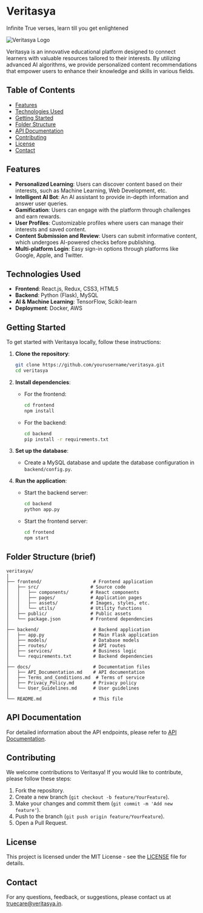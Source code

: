 # Veritasya
Infinite True verses, learn till you get enlightened

![Veritasya Logo](https://example.com/logo.png)

Veritasya is an innovative educational platform designed to connect learners with valuable resources tailored to their interests. By utilizing advanced AI algorithms, we provide personalized content recommendations that empower users to enhance their knowledge and skills in various fields.

## Table of Contents

- [Features](#features)
- [Technologies Used](#technologies-used)
- [Getting Started](#getting-started)
- [Folder Structure](#folder-structure)
- [API Documentation](#api-documentation)
- [Contributing](#contributing)
- [License](#license)
- [Contact](#contact)

## Features

- **Personalized Learning**: Users can discover content based on their interests, such as Machine Learning, Web Development, etc.
- **Intelligent AI Bot**: An AI assistant to provide in-depth information and answer user queries.
- **Gamification**: Users can engage with the platform through challenges and earn rewards.
- **User Profiles**: Customizable profiles where users can manage their interests and saved content.
- **Content Submission and Review**: Users can submit informative content, which undergoes AI-powered checks before publishing.
- **Multi-platform Login**: Easy sign-in options through platforms like Google, Apple, and Twitter.

## Technologies Used

- **Frontend**: React.js, Redux, CSS3, HTML5
- **Backend**: Python (Flask), MySQL
- **AI & Machine Learning**: TensorFlow, Scikit-learn
- **Deployment**: Docker, AWS

## Getting Started

To get started with Veritasya locally, follow these instructions:

1. **Clone the repository**:
   ```bash
   git clone https://github.com/yourusername/veritasya.git
   cd veritasya


2. **Install dependencies**:
   - For the frontend:
     ```bash
     cd frontend
     npm install
     ```

   - For the backend:
     ```bash
     cd backend
     pip install -r requirements.txt
     ```

3. **Set up the database**:
   - Create a MySQL database and update the database configuration in `backend/config.py`.

4. **Run the application**:
   - Start the backend server:
     ```bash
     cd backend
     python app.py
     ```

   - Start the frontend server:
     ```bash
     cd frontend
     npm start
     ```

## Folder Structure (brief)

```
veritasya/
│
├── frontend/                   # Frontend application
│   ├── src/                   # Source code
│   │   ├── components/        # React components
│   │   ├── pages/             # Application pages
│   │   ├── assets/            # Images, styles, etc.
│   │   └── utils/             # Utility functions
│   ├── public/                # Public assets
│   └── package.json           # Frontend dependencies
│
├── backend/                    # Backend application
│   ├── app.py                  # Main Flask application
│   ├── models/                 # Database models
│   ├── routes/                 # API routes
│   ├── services/               # Business logic
│   └── requirements.txt        # Backend dependencies
│
├── docs/                       # Documentation files
│   ├── API_Documentation.md    # API documentation
│   ├── Terms_and_Conditions.md  # Terms of service
│   ├── Privacy_Policy.md       # Privacy policy
│   └── User_Guidelines.md      # User guidelines
│
└── README.md                   # This file
```

## API Documentation

For detailed information about the API endpoints, please refer to [API Documentation](./docs/API_Documentation.md).

## Contributing

We welcome contributions to Veritasya! If you would like to contribute, please follow these steps:

1. Fork the repository.
2. Create a new branch (`git checkout -b feature/YourFeature`).
3. Make your changes and commit them (`git commit -m 'Add new feature'`).
4. Push to the branch (`git push origin feature/YourFeature`).
5. Open a Pull Request.

## License

This project is licensed under the MIT License - see the [LICENSE](LICENSE) file for details.

## Contact

For any questions, feedback, or suggestions, please contact us at [truecare@veritasya.in](mailto:sonnetspprt@gmail.com).
